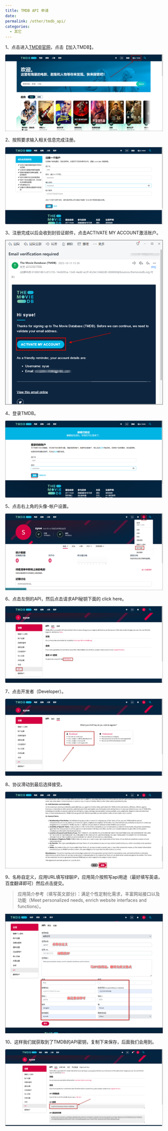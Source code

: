 ```yaml
---
title: TMDB API 申请
date: 
permalink: /other/tmdb_api/
categories:
  - 其它
---
```


1、点击进入[TMDB官网](https://www.themoviedb.org/)，点击【加入TMDB】。

![img](./img/0101.png)

2、按照要求输入相关信息完成注册。

![img](./img/0102.png)

3、注册完成以后会收到封验证邮件，点击ACTIVATE MY ACCOUNT激活账户。

![img](./img/0103.png)

4、登录TMDB。

![img](./img/0104.png)

5、点击右上角的头像-帐户设置。

![img](./img/0105.png)

6、点击左侧的API，然后点击请求API秘钥下面的 click here。

![img](./img/0106.png)

7、点击开发者（Developer）。

![img](./img/0107.png)

8、协议滑动到最后选择接受。

![img](./img/0108.png)

9、名称自定义，应用URL填写绿联IP，应用简介按照写api用途（最好填写英语，百度翻译即可）然后点击提交。

>应用简介参考（填写英文部分）：满足个性定制化需求，丰富网站接口以及功能（Meet personalized needs, enrich website interfaces and functions）。

![img](./img/0109.png)

10、这样我们就获取到了TMDB的API密钥，复制下来保存，后面我们会用到。

![img](./img/0110.png)